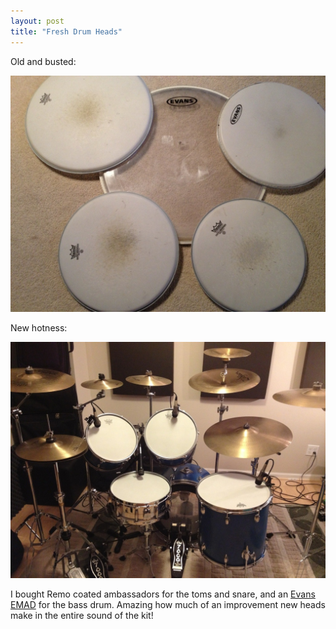 ```yaml
---
layout: post
title: "Fresh Drum Heads"
---
```


<p>Old and busted:</p>
<p><a href="/hodsmedia/20121104-162619.jpg"><img src="/hodsmedia/20121104-162619.jpg" alt="20121104-162619.jpg" class="alignnone size-full" /></a></p>
<p>New hotness:</p>
<p><a href="/hodsmedia/20121104-162649.jpg"><img src="/hodsmedia/20121104-162649.jpg" alt="20121104-162649.jpg" class="alignnone size-full" /></a></p>

<p>I bought Remo coated ambassadors for the toms and snare, and an <a href="http://www.evansdrumheads.com/EVMedia.Page?ActiveID=3557&amp;MediaId=9035&amp;MediaName=A_Demonstration_of_the_Evans_EMAD_Bass_Batter_Head&amp;sid=335aa655-0831-4057-a478-9849885ea0a4">Evans EMAD</a> for the bass drum. Amazing how much of an improvement new heads make in the entire sound of the kit!</p>
